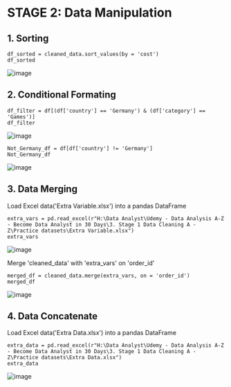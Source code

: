 # STAGE 2: Data Manipulation
## 1. Sorting
```
df_sorted = cleaned_data.sort_values(by = 'cost')
df_sorted
```
![image](https://github.com/asmshkhaws/SALES_DATA_PYTHON/assets/119579424/d2797516-7b50-481b-aa39-e41df83dda06)

## 2. Conditional Formating
```
df_filter = df[(df['country'] == 'Germany') & (df['category'] == 'Games')]
df_filter
```
![image](https://github.com/asmshkhaws/SALES_DATA_PYTHON/assets/119579424/6fe91432-f470-4533-802a-591df1725f39)

```
Not_Germany_df = df[df['country'] != 'Germany']
Not_Germany_df
```
![image](https://github.com/asmshkhaws/SALES_DATA_PYTHON/assets/119579424/2f253361-0540-4a28-a8ac-cca04800498d)

## 3. Data Merging
Load Excel data('Extra Variable.xlsx') into a pandas DataFrame
```
extra_vars = pd.read_excel(r"H:\Data Analyst\Udemy - Data Analysis A-Z - Become Data Analyst in 30 Days\3. Stage 1 Data Cleaning A - Z\Practice datasets\Extra Variable.xlsx")
extra_vars
```
![image](https://github.com/asmshkhaws/SALES_DATA_PYTHON/assets/119579424/099ccab6-e818-4a49-b9ee-18f5ca88d28a)

Merge 'cleaned_data' with 'extra_vars' on 'order_id'
```
merged_df = cleaned_data.merge(extra_vars, on = 'order_id')
merged_df
```
![image](https://github.com/asmshkhaws/SALES_DATA_PYTHON/assets/119579424/1bbb0dd0-b756-4763-87af-5dea6df61f94)

## 4. Data Concatenate
Load Excel data('Extra Data.xlsx') into a pandas DataFrame
```
extra_data = pd.read_excel(r"H:\Data Analyst\Udemy - Data Analysis A-Z - Become Data Analyst in 30 Days\3. Stage 1 Data Cleaning A - Z\Practice datasets\Extra Data.xlsx")
extra_data
```
![image](https://github.com/asmshkhaws/SALES_DATA_PYTHON/assets/119579424/c09413b5-8652-4d66-bc73-0d194f5d1c23)
